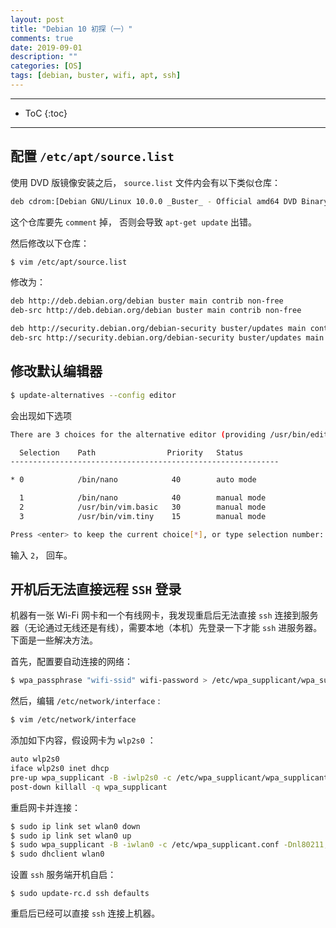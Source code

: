 ```yaml
---
layout: post
title: "Debian 10 初探（一）"
comments: true
date: 2019-09-01
description: ""
categories: [OS]
tags: [debian, buster, wifi, apt, ssh]
---
```


---
* ToC
{:toc}
---

## 配置 `/etc/apt/source.list` 

使用 DVD 版镜像安装之后， `source.list` 文件内会有以下类似仓库：

```sh
deb cdrom:[Debian GNU/Linux 10.0.0 _Buster_ - Official amd64 DVD Binary-1 20190706-10:24]/ buster contrib main
```

这个仓库要先 `comment` 掉， 否则会导致 `apt-get update` 出错。

然后修改以下仓库：

```sh
$ vim /etc/apt/source.list
```

修改为：

```sh
deb http://deb.debian.org/debian buster main contrib non-free
deb-src http://deb.debian.org/debian buster main contrib non-free

deb http://security.debian.org/debian-security buster/updates main contrib
deb-src http://security.debian.org/debian-security buster/updates main contrib
```

## 修改默认编辑器

```sh
$ update-alternatives --config editor
```

会出现如下选项

```sh
There are 3 choices for the alternative editor (providing /usr/bin/editor).

  Selection    Path                Priority   Status
------------------------------------------------------------

* 0            /bin/nano            40        auto mode

  1            /bin/nano            40        manual mode
  2            /usr/bin/vim.basic   30        manual mode
  3            /usr/bin/vim.tiny    15        manual mode

Press <enter> to keep the current choice[*], or type selection number:
```

输入 `2`， 回车。

## 开机后无法直接远程 `SSH` 登录

机器有一张 Wi-Fi 网卡和一个有线网卡，我发现重启后无法直接 `ssh` 连接到服务器（无论通过无线还是有线），需要本地（本机）先登录一下才能 `ssh` 进服务器。下面是一些解决方法。

首先，配置要自动连接的网络：

```sh
$ wpa_passphrase "wifi-ssid" wifi-password > /etc/wpa_supplicant/wpa_supplicant.conf
```

然后，编辑 `/etc/network/interface` :

```sh
$ vim /etc/network/interface
```

添加如下内容，假设网卡为 `wlp2s0` ：

```sh
auto wlp2s0
iface wlp2s0 inet dhcp
pre-up wpa_supplicant -B -iwlp2s0 -c /etc/wpa_supplicant/wpa_supplicant.conf -Dnl80211,wext
post-down killall -q wpa_supplicant
```

重启网卡并连接：

```sh
$ sudo ip link set wlan0 down
$ sudo ip link set wlan0 up
$ sudo wpa_supplicant -B -iwlan0 -c /etc/wpa_supplicant.conf -Dnl80211,wext
$ sudo dhclient wlan0
```

设置 `ssh` 服务端开机自启：

```
$ sudo update-rc.d ssh defaults
```

重启后已经可以直接 `ssh` 连接上机器。

